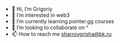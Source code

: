 - 👋 Hi, I’m Grigoriy
- 👀 I’m interested in web3
- 🌱 I’m currently learning pointer.gg courses
- 💞️ I’m looking to collaborate on ^
- 📫 How to reach me sharrovgrisha@bk.ru

<!---
GSharr/GSharr is a ✨ special ✨ repository because its `README.md` (this file) appears on your GitHub profile.
You can click the Preview link to take a look at your changes.
--->
